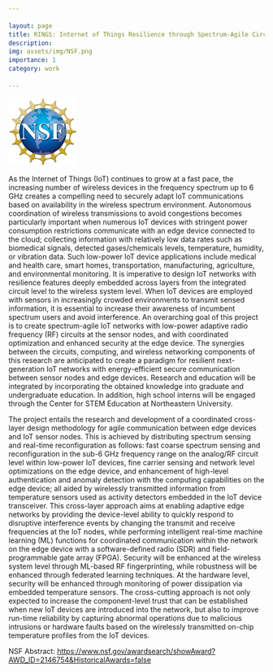 ```yaml
---

layout: page
title: RINGS: Internet of Things Resilience through Spectrum-Agile Circuits, Learning-Based Communications and Thermal Hardware Security
description:
img: assets/img/NSF.png
importance: 1
category: work

---
```

<style>
.nsf {
  width: 135px;
  height: 135px;
}
</style>
<img src="/assets/img/NSF.png" class="nsf" alt="NSF Logo">

As the Internet of Things (IoT) continues to grow at a fast pace, the increasing number of wireless devices 
in the frequency spectrum up to 6 GHz creates a compelling need to securely adapt IoT communications based 
on availability in the wireless spectrum environment. Autonomous coordination of wireless transmissions to
avoid congestions becomes particularly important when numerous IoT devices with stringent power consumption
restrictions communicate with an edge device connected to the cloud; collecting information with relatively
low data rates such as biomedical signals, detected gases/chemicals levels, temperature, humidity, or vibration 
data. Such low-power IoT device applications include medical and health care, smart homes, transportation, manufacturing,
agriculture, and environmental monitoring. It is imperative to design IoT networks with resilience features deeply
embedded across layers from the integrated circuit level to the wireless system level. When IoT devices are
employed with sensors in increasingly crowded environments to transmit sensed information, it is essential
to increase their awareness of incumbent spectrum users and avoid interference. An overarching goal of this
project is to create spectrum-agile IoT networks with low-power adaptive radio frequency (RF) circuits at the
sensor nodes, and with coordinated optimization and enhanced security at the edge device. The synergies between
the circuits, computing, and wireless networking components of this research are anticipated to create a paradigm
for resilient next-generation IoT networks with energy-efficient secure communication between sensor nodes and edge
devices. Research and education will be integrated by incorporating the obtained knowledge into graduate and undergraduate
education. In addition, high school interns will be engaged through the Center for STEM Education at Northeastern University. <br>

The project entails the research and development of a coordinated cross-layer design methodology for agile communication 
between edge devices and IoT sensor nodes. This is achieved by distributing spectrum sensing and real-time reconfiguration 
as follows: fast coarse spectrum sensing and reconfiguration in the sub-6 GHz frequency range on the analog/RF circuit level 
within low-power IoT devices, fine carrier sensing and network level optimizations on the edge device, and enhancement of 
high-level authentication and anomaly detection with the computing capabilities on the edge device; all aided by wirelessly 
transmitted information from temperature sensors used as activity detectors embedded in the IoT device transceiver.
This cross-layer approach aims at enabling adaptive edge networks by providing the device-level ability to quickly respond
to disruptive interference events by changing the transmit and receive frequencies at the IoT nodes, while performing intelligent
real-time machine learning (ML) functions for coordinated communication within the network on the edge device with a
software-defined radio (SDR) and field-programmable gate array (FPGA). Security will be enhanced at the wireless system 
level through ML-based RF fingerprinting, while robustness will be enhanced through federated learning techniques.
At the hardware level, security will be enhanced through monitoring of power dissipation via embedded temperature sensors.
The cross-cutting approach is not only expected to increase the component-level trust that can be established when new IoT 
devices are introduced into the network, but also to improve run-time reliability by capturing abnormal operations due 
to malicious intrusions or hardware faults based on the wirelessly transmitted on-chip temperature profiles from the IoT devices.

NSF Abstract: <a href="https://www.nsf.gov/awardsearch/showAward?AWD_ID=2146754&HistoricalAwards=false">https://www.nsf.gov/awardsearch/showAward?AWD_ID=2146754&HistoricalAwards=false</a>
